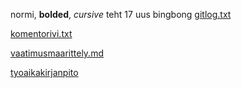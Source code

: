 normi, **bolded**, *cursive*
teht 17
uus bingbong
[gitlog.txt](https://github.com/irismayigyu/ot-harjoitustyo/blob/master/laskarit/viikko1/gitlog.txt)

[komentorivi.txt](https://github.com/irismayigyu/ot-harjoitustyo/blob/master/laskarit/viikko1/komentorivi.txt)

[vaatimusmaarittely.md](https://github.com/irismayigyu/ot-harjoitustyo/blob/master/dokumentaatio/vaatimusmaarittely.md)

[tyoaikakirjanpito](https://github.com/irismayigyu/ot-harjoitustyo/blob/master/dokumentaatio/Tyoaikakirjanpito)
